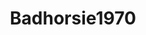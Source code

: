 ---
title: Badhorsie1970
crosslinks:
- gonewildaudio
- cuckquean
- o
- audacity
- AskRedditAfterDark
- SLGW
- DataHoarder
- timestop
- sexover30
- pizzadare
---